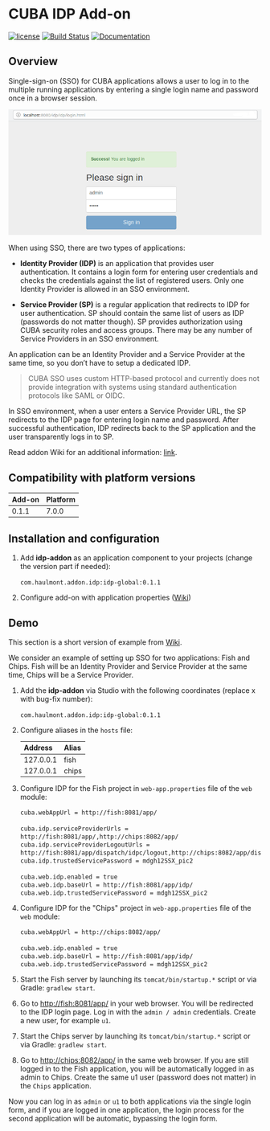 # CUBA IDP Add-on

[![license](https://img.shields.io/badge/license-Apache%20License%202.0-blue.svg?style=flat)](http://www.apache.org/licenses/LICENSE-2.0)
[![Build Status](https://travis-ci.org/cuba-platform/idp-addon.svg?branch=master)](https://travis-ci.org/cuba-platform/idp-addon)
[![Documentation](https://img.shields.io/badge/documentation-online-03a9f4.svg)](https://github.com/cuba-platform/idp-addon/wiki)

## Overview

Single-sign-on (SSO) for CUBA applications allows a user to log in to the multiple 
running applications by entering a single login name and password once 
in a browser session.

![IDP Login Form](./img/idp_login_form.png)

When using SSO, there are two types of applications:

- **Identity Provider (IDP)** is an application that provides user authentication. 
It contains a login form for entering user credentials and checks the credentials 
against the list of registered users. Only one Identity Provider is allowed in 
an SSO environment.

- **Service Provider (SP)** is a regular application that redirects to IDP for 
user authentication. SP should contain the same list of users as IDP 
(passwords do not matter though). SP provides authorization using CUBA 
security roles and access groups. There may be any number of Service Providers in 
an SSO environment.

An application can be an Identity Provider and a Service Provider at the same time,
so you don’t have to setup a dedicated IDP.

> CUBA SSO uses custom HTTP-based protocol and currently does not provide 
integration with systems using standard authentication protocols like SAML or OIDC.

In SSO environment, when a user enters a Service Provider URL, the SP redirects 
to the IDP page for entering login name and password. After successful 
authentication, IDP redirects back to the SP application and the user 
transparently logs in to SP.

Read addon Wiki for an additional information: [link](https://github.com/cuba-platform/idp-addon/wiki).

## Compatibility with platform versions

| Add-on        | Platform      |
|:------------- |:------------- |
| 0.1.1         | 7.0.0         |

## Installation and configuration

1. Add **idp-addon** as an application component to your projects 
(change the version part if needed):

    `com.haulmont.addon.idp:idp-global:0.1.1`

2. Configure add-on with application properties 
([Wiki](https://github.com/cuba-platform/idp-addon/wiki#identity-provider-sso-setup))

## Demo

This section is a short version of example from
[Wiki](https://github.com/cuba-platform/idp-addon/wiki/Single-Sign-On-Example).

We consider an example of setting up SSO for two applications: 
Fish and Chips. Fish will be an Identity Provider and Service Provider 
at the same time, Chips will be a Service Provider.

1. Add the **idp-addon** via Studio with the following coordinates (replace x with bug-fix number):

    `com.haulmont.addon.idp:idp-global:0.1.1`

2. Configure aliases in the `hosts` file:

    | Address       | Alias         |
    |:------------- |:------------- |
    | 127.0.0.1     | fish          |
    | 127.0.0.1     | chips         |

3. Configure IDP for the Fish project in `web-app.properties` file of the `web` 
module:

    ```
    cuba.webAppUrl = http://fish:8081/app/

    cuba.idp.serviceProviderUrls = http://fish:8081/app/,http://chips:8082/app/
    cuba.idp.serviceProviderLogoutUrls = http://fish:8081/app/dispatch/idpc/logout,http://chips:8082/app/dispatch/idpc/logout
    cuba.idp.trustedServicePassword = mdgh12SSX_pic2

    cuba.web.idp.enabled = true
    cuba.web.idp.baseUrl = http://fish:8081/app/idp/
    cuba.web.idp.trustedServicePassword = mdgh12SSX_pic2
    ```

4. Configure IDP for the "Chips" project in `web-app.properties` file of the `web` 
module:

    ```
    cuba.webAppUrl = http://chips:8082/app/

    cuba.web.idp.enabled = true
    cuba.web.idp.baseUrl = http://fish:8081/app/idp/
    cuba.web.idp.trustedServicePassword = mdgh12SSX_pic2
    ```

5. Start the Fish server by launching its `tomcat/bin/startup.*` script or
via Gradle: `gradlew start`.

6. Go to [http://fish:8081/app/](http://fish:8081/app/) in your web browser. 
You will be redirected to the IDP login page. Log in with the `admin / admin` 
credentials. Create a new user, for example `u1`.

7. Start the Chips server by launching its `tomcat/bin/startup.*` script or
via Gradle: `gradlew start`.

8. Go to [http://chips:8082/app/](http://chips:8082/app/) in the same web browser. 
If you are still logged in to the Fish application, you will be automatically 
logged in as admin to Chips. Create the same u1 user (password does not matter) 
in the `Chips` application.

Now you can log in as `admin` or `u1` to both applications via the single login form,
and if you are logged in one application, the login process for the second 
application will be automatic, bypassing the login form.
